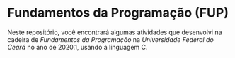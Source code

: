 # Fundamentos da Programação (FUP)
Neste repositório, você encontrará algumas atividades que desenvolvi na cadeira de _Fundamentos da Programação_ na _Universidade Federal do Ceará_ no ano de 2020.1, usando a linguagem C.
